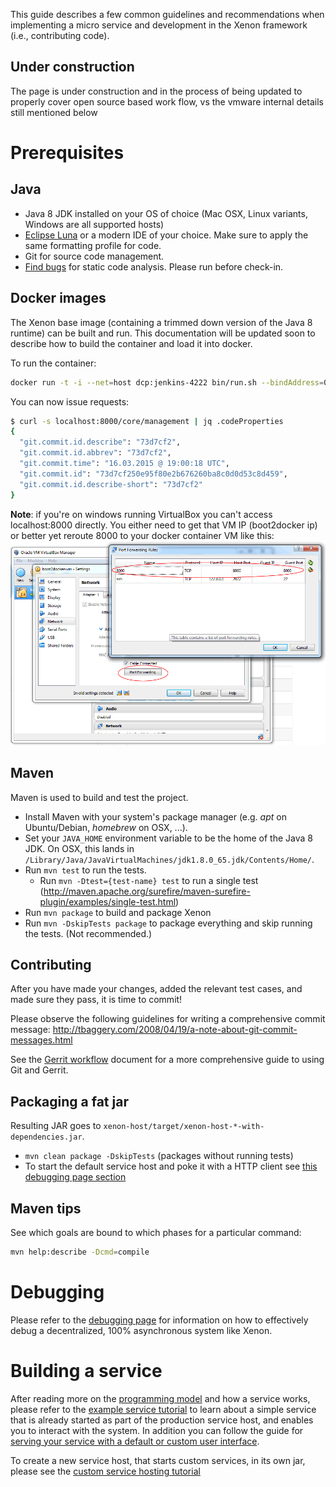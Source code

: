 This guide  describes a few  common guidelines and  recommendations when
implementing a micro service and development in the Xenon framework (i.e.,
contributing  code).

## Under construction
The page is under construction and in the process of being updated to properly
cover open source based work flow, vs the vmware internal details still mentioned below

# Prerequisites

## Java

 * Java 8 JDK installed on your OS of choice (Mac OSX, Linux variants, Windows are all supported hosts)
 * [Eclipse Luna](http://eclipse.org) or a modern IDE of your choice. Make sure to apply the same formatting profile for code.
 * Git for source code management.
 * [Find bugs](http://findbugs.sourceforge.net/) for static code analysis. Please run before check-in.

 
## Docker images

The Xenon base image (containing a trimmed down version of the Java 8 runtime) can be built and run. This documentation will be updated soon to describe how to build the container and load it into docker.

To run the container:

```sh
docker run -t -i --net=host dcp:jenkins-4222 bin/run.sh --bindAddress=0.0.0.0
```

You can now issue requests:

```sh
$ curl -s localhost:8000/core/management | jq .codeProperties
{
  "git.commit.id.describe": "73d7cf2",
  "git.commit.id.abbrev": "73d7cf2",
  "git.commit.time": "16.03.2015 @ 19:00:18 UTC",
  "git.commit.id": "73d7cf250e95f80e2b676260ba8c0d0d53c8d459",
  "git.commit.id.describe-short": "73d7cf2"
}
```

**Note**: if you're on windows running VirtualBox you can't access localhost:8000 directly. You either need to get that VM IP (boot2docker ip) or better yet reroute 8000 to your docker container VM like this:
![virtualbox port forwarding](images/developer-guide/virtualbox_port_forwarding.png)

## Maven

Maven is used to build and test the project.

* Install Maven with your system's package manager (e.g. _apt_ on Ubuntu/Debian, _homebrew_ on OSX, ...).
* Set your `JAVA_HOME` environment variable to be the home of the Java 8 JDK. On OSX, this lands in `/Library/Java/JavaVirtualMachines/jdk1.8.0_65.jdk/Contents/Home/`.
* Run `mvn test` to run the tests.
  * Run `mvn -Dtest={test-name} test` to run a single test (http://maven.apache.org/surefire/maven-surefire-plugin/examples/single-test.html)
* Run `mvn package` to build and package Xenon
* Run `mvn -DskipTests package` to package everything and skip running the tests. (Not recommended.)

## Contributing

After you have made your changes, added the relevant test cases, and made sure they pass, it is time to commit!

Please observe the following guidelines for writing a comprehensive commit message: http://tbaggery.com/2008/04/19/a-note-about-git-commit-messages.html

See the [Gerrit workflow](Gerrit-workflow) document for a more comprehensive guide to using Git and Gerrit.

## Packaging a fat jar

Resulting JAR goes to `xenon-host/target/xenon-host-*-with-dependencies.jar`.

* `mvn clean package -DskipTests` (packages without running tests)
*  To start the default service host and poke it with a HTTP client see [this debugging page section](Debugging-and-Troubleshooting#starting-a-host)

## Maven tips

See which goals are bound to which phases for a particular command:

```sh
mvn help:describe -Dcmd=compile
```

# Debugging

Please refer to the [debugging page](Debugging-and-Troubleshooting) for information on how to effectively debug a decentralized, 100% asynchronous system like Xenon.

# Building a service

After reading more on the [programming model](Programming-Model) and how a service works, please refer to the [example service tutorial](Example-Service-Tutorial) to learn about a simple service that is already started as part of the production service host, and enables you to interact with the system. In addition you can follow the guide for [serving your service with a default or custom user interface](HostYourUi).

To create a new service host, that starts custom services, in its own jar, please see the [custom service hosting tutorial](Hosting-Custom-Services-On-Xenon)